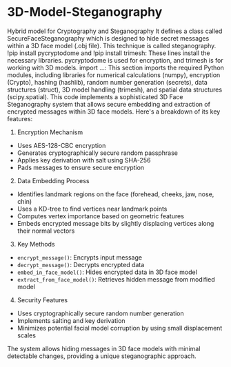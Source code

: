# 3D-Model-Steganography
Hybrid model for Cryptography and Steganography
It defines a class called SecureFaceSteganography which is designed to hide secret messages within a 3D face model (.obj file). This technique is called steganography.
!pip install pycryptodome and !pip install trimesh: These lines install the necessary libraries. pycryptodome is used for encryption, and trimesh is for working with 3D models.
import ...: This section imports the required Python modules, including libraries for numerical calculations (numpy), encryption (Crypto), hashing (hashlib), random number generation (secrets), data structures (struct), 3D model handling (trimesh), and spatial data structures (scipy.spatial).
This code implements a sophisticated 3D Face Steganography system that allows secure embedding and extraction of encrypted messages within 3D face models. Here's a breakdown of its key features:

1. Encryption Mechanism
- Uses AES-128-CBC encryption
- Generates cryptographically secure random passphrase
- Applies key derivation with salt using SHA-256
- Pads messages to ensure secure encryption

2. Data Embedding Process
- Identifies landmark regions on the face (forehead, cheeks, jaw, nose, chin)
- Uses a KD-tree to find vertices near landmark points
- Computes vertex importance based on geometric features
- Embeds encrypted message bits by slightly displacing vertices along their normal vectors

3. Key Methods
- `encrypt_message()`: Encrypts input message
- `decrypt_message()`: Decrypts encrypted data
- `embed_in_face_model()`: Hides encrypted data in 3D face model
- `extract_from_face_model()`: Retrieves hidden message from modified model

4. Security Features
- Uses cryptographically secure random number generation
- Implements salting and key derivation
- Minimizes potential facial model corruption by using small displacement scales

The system allows hiding messages in 3D face models with minimal detectable changes, providing a unique steganographic approach.
